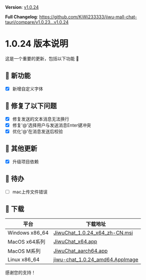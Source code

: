 **Version**: [v1.0.24](https://github.com/KiWi233333/jiwu-mall-chat-tauri/blob/main/.github/releasemd/v1.0.24.md)

**Full Changelog**: <https://github.com/KiWi233333/jiwu-mall-chat-tauri/compare/v1.0.23...v1.0.24>

# 1.0.24 版本说明

这是一个重要的更新，包括以下功能 🧪

## 🔮 新功能

- [x] 新增自定义字体

## 🔨 修复了以下问题

- [x] 修复发送的文本消息无法换行
- [x] 修复'@'选择用户与发送消息Enter键冲突
- [x] 优化'@'在消息发送后校验

## 🧿 其他更新

- [x] 升级项目依赖

## 📌 待办

- [ ] mac上传文件错误

## 🧪 下载

| 平台           | 下载地址                                                                                                                                        |
| -------------- | ----------------------------------------------------------------------------------------------------------------------------------------------- |
| Windows x86_64 | [JiwuChat_1.0.24_x64_zh-CN.msi](https://github.com/KiWi233333/jiwu-mall-chat-tauri/releases/download/v1.0.24/JiwuChat_1.0.24_x64_zh-CN.msi)     |
| MacOS x64系列  | [JiwuChat_x64.app](https://github.com/KiWi233333/jiwu-mall-chat-tauri/releases/download/v1.0.24/JiwuChat_x64.app)                               |
| MacOS M系列    | [JiwuChat_aarch64.app](https://github.com/KiWi233333/jiwu-mall-chat-tauri/releases/download/v1.0.24/JiwuChat_aarch64.app)                       |
| Linux x86_64   | [jiwu-chat_1.0.24_amd64.AppImage](https://github.com/KiWi233333/jiwu-mall-chat-tauri/releases/download/v1.0.24/jiwu-chat_1.0.24_amd64.AppImage) |

感谢您的支持！
